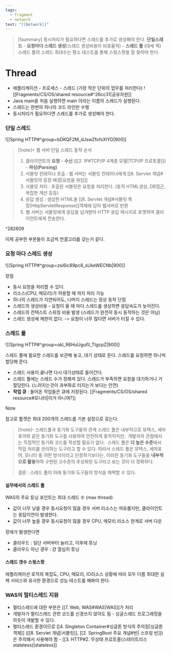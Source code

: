 ```yaml
---
tags:
  - fragment
  - network
text: "[[Network]]"
---
```


> [!summary]
> 동시처리가 필요하다면 스레드를 추가로 생성해야 한다.
> **단일스레드** - **요청마다 스레드 생성**(스레드 생성비용이 비효율적) - **스레드 풀**  (대세 픽)
> 스레드 풀의 스레드 최대수는 평소 테스트를 통해 스윗스팟을 잘 찾아야 한다.

# Thread
- 애플리케이션 - 프로세스 - 스레드 (가장 작은 단위의 업무를 처리한다)
![[Fragments/CS/OS/shared resource#^26cc31|공유자원]]
- Java main을 처음 실행하면 main 이라는 이름의 스레드가 실행된다. 
- 스레드는 한번의 하나의 코드 라인만 수행
- 동시처리가 필요하다면 스레드를 추가로 생성해야 한다.

### 단일 스레드
![[Spring HTTP#^group=bDKQF2M_dJswZfofsXlYD|900]]


> [!note]+ 웹 서버 단일 스레드 동작 순서
> 1. 클라이언트의 **요청** - **수신** ([[2. IP#TCP/IP 4계층 모델|TCP/IP 프로토콜]]) - **파싱(Parsing)**
> 2. 서블릿 컨테이너 호출 : 웹 서버는 서블릿 컨테이너에게 [[8. Servlet 개념#서블릿의 등장 배경|요청을 위임]]
> 3. 서블릿 처리 : 호출된 서블릿은 요청을 처리한다. (동적 HTML생성, DB접근, 복잡한 계산 등등)
> 4. 응답 생성 : 생성한 HTML을 [[8. Servlet 개념#서블릿 특징|HttpServletResponse]]객체에 담아 웹서버로 반환
> 5. 웹 서버는 서블릿에게 응답을 넘겨받아 HTTP 응답 메시지로 포맷하여 클라이언트에게 전송한다.

^282609

이제 공부한 부분들이 조금씩 연결고리를 갖는거 같다.

### 요청 마다 스레드 생성
![[Spring HTTP#^group=zsi6ic89pc8_sUkeWECNb|900]]



장점
- 동시 요청을 처리할 수 있다.
- 리소스(CPU, 메모리)가 허용할 때 까지 처리 가능
- 하나의 스레드가 지연되어도, 나머지 스레드는 정상 동작
단점
- 스레드의 생성비용 - 요청이 올 때 마다 스레드를 생성하면 응답속도가 늦어진다.
- 스레드의 컨텍스트 스위칭 비용 발생 (스레드가 완전히 동시 동작하는 것은 아님)
- 스레드 생성에 제한이 없다. -> 요청이 너무 많다면 서버가 터질 수 있다.

### 스레드 풀
![[Spring HTTP#^group=okl_R6HuUgufiI_TIgcpZ|900]]

스레드 풀에 필요한 스레드를 보관해 놓고, 대기 상태로 둔다. 스레드를 요청하면 하나씩 할당해 준다.
- 스레드 사용이 끝나면 다시 대기상태로 들어간다.
- 스레드 풀에는 스레드 수가 정해져 있다. 스레드가 부족하면 요청을 대기하거나 거절당한다. (느려지는것이 과부화로 터지는거 보다는 안전)
- **작업 큐** : 들어온 작업들은 큐에 저장된다. [[Fragments/CS/OS/shared resource#모니터|이거 아니여?]]

> [!note]
> 참고로 톰캣은 최대 200개의 스레드를 기본 설정으로 갖는다.

> [!note]-   스레드풀과 동기화 도구들의 관계
> 스레드 풀은 내부적으로 뮤텍스, 세마포어와 같은 동기화 도구를 사용하여 안전하게 동작하지만, 
> 개발자의 관점에서는 직접적인 동기화 코드를 작성할 필요가 없다. 
> 스레드 풀은 **더 높은 수준**에서 작업 처리를 관리하는 도구라고 할 수 있다.
>따라서 스레드 풀은 뮤텍스, 세마포어, 모니터 중 어떤 방식이라고 단정하기보다는, 
>이러한 동기화 도구들을 **내부적으로 활용**하여 구현된 고수준의 추상화된 도구라고 보는 것이 더 정확하다.
>
>결론 : 스레드 풀이 아래 동기화 도구들의 방식을 채택할 수 있다.




#### 실무에서의 스레드 풀
WAS의 주요 튜닝 포인트는 최대 스레드 수 (max thread)
- 값이 너무 낮을 경우
  동시요청이 많을 경우 서버 리소스는 여유롭지만, 클라이언트는 응답지연이 발생한다.
- 값이 너무 높을 경우
  동시요청이 많을 경우 CPU, 메모리 리소스 한계로 서버 다운

장애가 발생한다면
- 클라우드 : 일단 서버부터 늘리고, 이후에 튜닝
- 클라우드 아닌 경우 : 걍 열심히 튜닝
  


#### 스레드 갯수 스윗스팟
애플리케이션 로직의 복잡도, CPU, 메모리, IO리소스 상황에 따라 모두 다름
최대한 실제 서비스와 유사한 환경으로 성능 테스트를 해봐야 한다.


### WAS의 멀티스레드 지원
- 멀티스레드에 대한 부분은 [[7. Web, WAS#WAS|WAS]]가 처리
- 개발자가 멀티스레드 관련 코드를 신경쓰지 않아도 됨 - 싱글스레드 프로그래밍을 하듯이 개발할 수 있다.
- 멀티스레드 환경이므로 [[4. Singleton Container#싱글톤 방식의 주의점|싱글톤 객체]] ([[8. Servlet 개념|서블릿]], [[2. SpringBoot 주요 개념#빈| 스프링 빈]])은 주의해서 사용해야 함 - [[3. HTTP#2. 무상태 프로토콜(스테이트리스 stateless)|stateless]]
